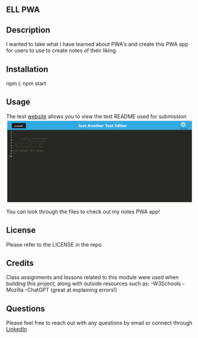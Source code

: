 ## ELL PWA

## Description

I wanted to take what I have learned about PWA's and create this PWA app for users to use to create notes of their liking.

## Installation

npm i;
npm start

## Usage

The test [website](https://thawing-fortress-54758.herokuapp.com/) allows you to view the test README used for submission ![Web1](./assets/images/Web1.PNG)

You can look through the files to check out my notes PWA app!

## License

Please refer to the LICENSE in the repo.

## Credits

Class assignments and lessons related to this module were used when building this project, along with outside resources such as:
-W3Schools
-Mozilla
-ChatGPT (great at explaining errors!)

## Questions

Please feel free to reach out with any questions by email or connect through [LinkedIn](https://www.linkedin.com/in/elizabeth-lopez-lopez-345b3b14a/)
